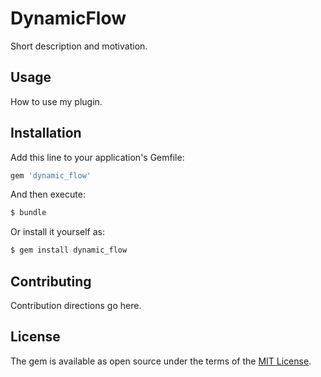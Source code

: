 # DynamicFlow
Short description and motivation.

## Usage
How to use my plugin.

## Installation
Add this line to your application's Gemfile:

```ruby
gem 'dynamic_flow'
```

And then execute:
```bash
$ bundle
```

Or install it yourself as:
```bash
$ gem install dynamic_flow
```

## Contributing
Contribution directions go here.

## License
The gem is available as open source under the terms of the [MIT License](https://opensource.org/licenses/MIT).

